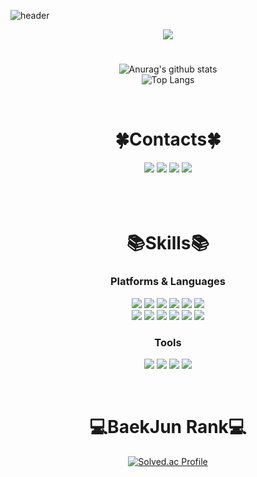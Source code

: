 <!--
**pilo6044/pilo6044** is a ✨ _special_ ✨ repository because its `README.md` (this file) appears on your GitHub profile.

Here are some ideas to get you started:

- 🔭 I’m currently working on ...
- 🌱 I’m currently learning ...
- 👯 I’m looking to collaborate on ...
- 🤔 I’m looking for help with ...
- 💬 Ask me about ...
- 📫 How to reach me: ...
- 😄 Pronouns: ...
- ⚡ Fun fact: ...
-->
![header](https://capsule-render.vercel.app/api?type=soft&color=eafdb4&text=OneCozy&animation=blink&height=150&section=header&fontSize=70&fontColor=c1ccfa)
<div align="center">
  <a href="https://hits.seeyoufarm.com"><img src="https://hits.seeyoufarm.com/api/count/incr/badge.svg?url=https%3A%2F%2Fgithub.com%2Fpilo6044%2Fhit-counter&count_bg=%23C1CCFA&title_bg=%236F706D&icon=github.svg&icon_color=%23FFFFFF&title=Hits&edge_flat=false"/></a>
</div>

#

<div align="center">
  
  ![Anurag's github stats](https://github-readme-stats.vercel.app/api?username=OneCosy&show_icons=true&theme=vue)  
  ![Top Langs](https://github-readme-stats.vercel.app/api/top-langs/?username=OneCosy&layout=compact&theme=vue)
  
</div>

<br>

<div align="center"> 
  
  # 🍀Contacts🍀
  
  <a href="https://onecosy.github.io/" target="_blank"><img src="https://img.shields.io/badge/BLOG-181717?style=plastic&logo=Github&logoColor=white"/></a> 
  <a href="https://www.instagram.com/0903____________/" target="_blank"><img src="https://img.shields.io/badge/Instagram-E4405F?style=plastic&logo=Instagram&logoColor=white"/></a> 
  <a href="https://www.facebook.com/profile.php?id=100005054852913" target="_blank"><img    src="https://img.shields.io/badge/Facebook-1877F2?style=plastic&logo=Facebook&logoColor=white"/></a>
  <a href="mailto:tkdwls891@naver.com"><img src="https://img.shields.io/badge/Gmail-d14836?style=plastic&logo=Gmail&logoColor=white&link=tkdwls891@naver.com"/></a>
  <br><br><br><br>
  
  # 📚Skills📚
  ### Platforms & Languages
  
  <a href="#"><img src="https://img.shields.io/badge/C-A8B9CC?style=plastic&logo=C&logoColor=white"/></a>
  <a href="#"><img src="https://img.shields.io/badge/Java-007396?style=plastic&logo=OpenJDK&logoColor=white"/></a>
  <a href="#"><img src="https://img.shields.io/badge/C%23-239120?style=plastic&logo=C Sharp&logoColor=white"/></a>
  <a href="#"><img src="https://img.shields.io/badge/HTML-E34F26?style=plastic&logo=HTML5&logoColor=white"/></a>
  <a href="#"><img src="https://img.shields.io/badge/CSS-1572B6?style=plastic&logo=CSS3&logoColor=white"/></a>
  <a href="#"><img src="https://img.shields.io/badge/Android-3DDC84?style=plastic&logo=Android&logoColor=white"/></a>
  <br>
  <a href="#"><img src="https://img.shields.io/badge/Linux-FCC624?style=plastic&logo=Linux&logoColor=white"/></a>
  <a href="#"><img src="https://img.shields.io/badge/Mysql-E6B91E?style=plastic&logo=MySql&logoColor=white"/></a>
  <a href="#"><img src="https://img.shields.io/badge/JS-F7DF1E?style=plastic&logo=JavaScript&logoColor=white"/></a>
  <a href="#"><img src="https://img.shields.io/badge/Spring-6DB33F?style=plastic&logo=Spring&logoColor=white"/></a>
  <a href="#"><img src="https://img.shields.io/badge/SpringBoot-6DB33F?style=plastic&logo=SpringBoot&logoColor=white"/></a>
  <a href="#"><img src="https://img.shields.io/badge/React-61DAFB?style=plastic&logo=React&logoColor=white"/></a>
  
  
  ### Tools
  <a href="#"><img src="https://img.shields.io/badge/VISUAL STUDIO-5C2D91?style=plastic&logo=VISUAL STUDIO&logoColor=white"/></a>
  <a href="#"><img src="https://img.shields.io/badge/ANDROID STUDIO-3DDC84?style=plastic&logo=Android Studio&logoColor=white"/></a>
  <a href="#"><img src="https://img.shields.io/badge/ECLIPSE IDE-2C2255?style=plastic&logo=ECLIPSE IDE&logoColor=white"/></a>
  <a href="#"><img src="https://img.shields.io/badge/IntelliJIDEA-000000?style=plastic&logo=IntelliJIDEA&logoColor=white"/></a>
</div>

<br>

<div align="center">
  
  # 💻BaekJun Rank💻
  
  [![Solved.ac Profile](http://mazassumnida.wtf/api/v2/generate_badge?boj=pilo37)](https://solved.ac/pilo37/)
  
</div>
